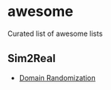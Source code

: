 # awesome
 Curated list of awesome lists

## Sim2Real
- [Domain Randomization](./domain_randomization.md)
